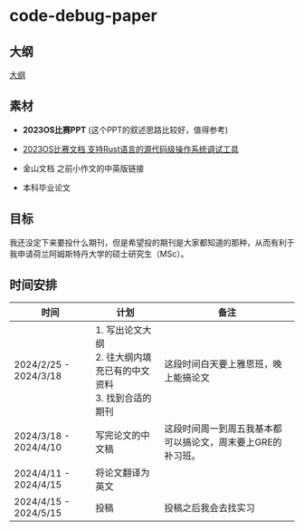 # code-debug-paper

## 大纲
[大纲](./outline.md)

## 素材
- **2023OS比赛PPT** (这个PPT的叙述思路比较好，值得参考)

- [2023OS比赛文档 支持Rust语言的源代码级操作系统调试工具](./支持Rust语言的源代码级操作系统调试工具/支持Rust语言的源代码级操作系统调试工具.md)

- 金山文档 之前小作文的中英版链接

- 本科毕业论文

## 目标
我还没定下来要投什么期刊，但是希望投的期刊是大家都知道的那种，从而有利于我申请荷兰阿姆斯特丹大学的硕士研究生（MSc）。



## 时间安排

时间 | 计划 | 备注
----|------|------
2024/2/25 - 2024/3/18 | 1. 写出论文大纲 <br>2. 往大纲内填充已有的中文资料 <br>3. 找到合适的期刊 | 这段时间白天要上雅思班，晚上能搞论文
2024/3/18 - 2024/4/10 | 写完论文的中文稿 | 这段时间周一到周五我基本都可以搞论文，周末要上GRE的补习班。
2024/4/11 - 2024/4/15 | 将论文翻译为英文  | 
2024/4/15 - 2024/5/15 | 投稿 | 投稿之后我会去找实习

